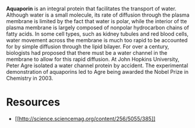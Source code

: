 **Aquaporin** is an integral protein that facilitates the transport of water. Although water is a small molecule, its rate of diffusion through the plasma membrane is limited by the fact that water is polar, while the interior of tte plasma membrane is largely composed of nonpolar hydrocarbon chains of fatty acids. In some cell types, such as kidney tubules and red blood cells, water movement across the membrane is much too rapid to be accounted for by simple diffusion through the lipid bilayer. For over a century, biologists had proposed that there must be a water channel in the membrane to allow for this rapid diffusion. At John Hopkins University, Peter Agre isolated a water channel protein by accident. The experimental demonstration of aquaporins led to Agre being awarded the Nobel Prize in Chemistry in 2003.

# Resources

- [[http://science.sciencemag.org/content/256/5055/385]]